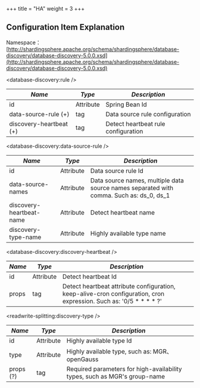 +++
title = "HA"
weight = 3
+++

## Configuration Item Explanation

Namespace：[http://shardingsphere.apache.org/schema/shardingsphere/database-discovery/database-discovery-5.0.0.xsd](http://shardingsphere.apache.org/schema/shardingsphere/database-discovery/database-discovery-5.0.0.xsd)

\<database-discovery:rule />

| *Name*                  | *Type*     | *Description*                         |
| ----------------------- | --------   | ------------------------------------- |
| id                      | Attribute   | Spring Bean Id                       |
| data-source-rule (+)    | tag         | Data source rule configuration        |
| discovery-heartbeat (+) | tag         | Detect heartbeat rule configuration   |

\<database-discovery:data-source-rule />

| *Name*                      | *Type*     | *Description*                                                                          |
| --------------------------- | ---------- | --------------------------------------------------------------------------------------- |
| id                          | Attribute  | Data source rule Id                                                                      |
| data-source-names           | Attribute  | Data source names, multiple data source names separated with comma. Such as: ds_0, ds_1  |
| discovery-heartbeat-name    | Attribute  | Detect heartbeat name                                                                    |
| discovery-type-name         | Attribute  | Highly available type name                                                               |

\<database-discovery:discovery-heartbeat />

| *Name*                      | *Type*     | *Description*                                      |
| --------------------------- | ---------- | -------------------------------------------------- |
| id                          | Attribute  | Detect heartbeat Id                                |
| props                       | tag        | Detect heartbeat attribute configuration, keep-alive-cron configuration, cron expression. Such as: '0/5 * * * * ?'  |

\<readwrite-splitting:discovery-type />

| *Name*     | *Type*    | *Description*                                                    |
| --------- | ---------- | ---------------------------------------------------------------- |
| id        | Attribute  | Highly available type Id                                         |
| type      | Attribute  | Highly available type, such as: MGR、openGauss                   |
| props (?) | tag        | Required parameters for high-availability types, such as MGR's group-name   |
